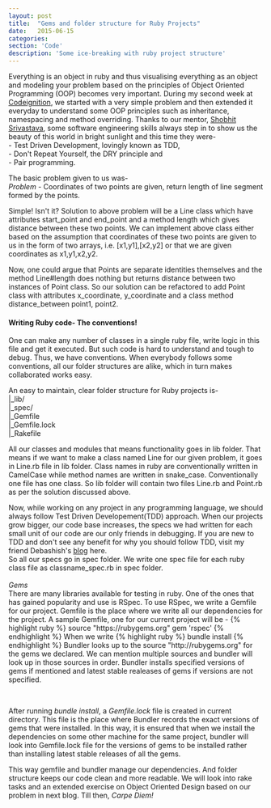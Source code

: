 ```yaml
---
layout: post
title:  "Gems and folder structure for Ruby Projects"
date:   2015-06-15
categories:
section: 'Code'
description: 'Some ice-breaking with ruby project structure'
---
```

<body>
<p>
Everything is an object in ruby and thus visualising everything as an
object and modeling your problem based on the principles of Object
Oriented Programming (OOP) becomes very important. During my second week at
<a href="http://www.codeignition.co">Codeignition</a>, we started with a very simple problem and then extended it
everyday to understand some OOP principles such as inheritance,
namespacing and method overriding. Thanks to our mentor, <a href="http://www.sinisterlight.com">Shobhit Srivastava</a>, some software
engineering skills always step in to show us the beauty of this world in
bright sunlight and this time they were-<br>
- Test Driven Development, lovingly known as TDD,<br>
- Don't Repeat Yourself, the DRY principle and <br> 
- Pair programming.</p>

<p>
The basic problem given to us was- <br>
<em>Problem</em> - Coordinates of two points are given, return length of line segment formed by the points.
</p>

<p>
Simple! Isn't it? Solution to above problem will be a Line class which have attributes start_point and
end_point and a method length which gives distance between these two points. We can implement above class either based on the assumption that coordinates of these two points are given to us in the form of two arrays, i.e. [x1,y1],[x2,y2] or that we are given coordinates as x1,y1,x2,y2.</p>
<p>
Now, one could argue that Points are separate identities themselves and
the method Line#length does nothing but returns distance between two
instances of Point class. So our solution can be refactored to add Point
class with attributes x_coordinate, y_coordinate and a class method
distance_between point1, point2.
</p>
<p>
<h4>Writing Ruby code- The conventions!</h4>
One can make any number of classes in a single ruby file, write logic in
this file and get it executed. But such code is hard to understand and tough to debug. 
Thus, we have conventions. When everybody follows some conventions, all our folder
structures are alike, which in turn makes collaborated works easy.
</p>
<p>
An easy to maintain, clear folder structure for Ruby projects is-<br>
|_lib/<br>
|_spec/<br>
|_Gemfile<br>
|_Gemfile.lock<br>
|_Rakefile
</p>
<p>
All our classes and modules that means functionality goes in lib folder.
That means if we want to make a class named Line for our given problem,
it goes in Line.rb file in lib folder. Class names in ruby are
conventionally written in CamelCase while method names are written in
snake_case. Conventionally one file has one class. So lib folder will
contain two files Line.rb and Point.rb as per the solution discussed above.
</p>
Now, while working on any project in any programming language, we should
always follow Test Driven Developement(TDD) approach. When our projects
grow bigger, our code base increases, the specs we had written for each
small unit of our code are our only friends in debugging. If you are new
to TDD and don't see any benefit for why you should follow TDD, visit my
friend Debashish's <a href="http://wallydrag.github.io/test%20driven%20development/tdd/2015/05/26/ruby/">blog</a> here.
<br>
So all our specs go in spec folder. We write one spec file for each ruby
class file as classname_spec.rb in spec folder.
<br><br>
<em>Gems</em><br>
There are many libraries available for testing in ruby. One of the ones
that has gained popularity and use is RSpec. To use RSpec, we write a
Gemfile for our project. Gemfile is the place where we write all our
dependencies for the project. A sample Gemfile, one for our current
project will be -
{% highlight ruby %}
source "https://rubygems.org"
gem 'rspec'
{% endhighlight  %}
When we write 
{% highlight ruby %}
bundle install
{% endhighlight %}
Bundler looks up to the source "http://rubygems.org" for the gems we declared. We can
mention multiple sources and bundler will look up in those sources in
order. Bundler installs specified versions of gems if mentioned and
latest stable realeases of gems if versions are not specified.
</p>
<br>
<p>
After running <em>bundle install</em>, a <em>Gemfile.lock</em> file is
created in current directory. This file is the place where Bundler
records the exact versions of gems that were installed. In this way, it
is ensured that when we install the dependencies on some other machine
for the same project, bundler will look into Gemfile.lock file for the
versions of gems to be installed rather than installing latest stable
releases of all the gems.
</p>
<p>
This way gemfile and bundler manage our dependencies. And folder
structure keeps our code clean and more readable. We will look into rake
tasks and an extended exercise on Object Oriented Design based on our
problem in next blog. Till then, 
<em>Carpe Diem!</em>
</p>
</body>
